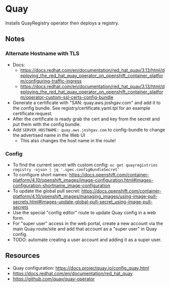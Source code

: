 # Quay

Installs QuayRegistry operator then deploys a registry.

## Notes

### Alternate Hostname with TLS

- Docs:
    - <https://docs.redhat.com/en/documentation/red_hat_quay/3.13/html/deploying_the_red_hat_quay_operator_on_openshift_container_platform/configuring-traffic-ingress>
    - <https://docs.redhat.com/en/documentation/red_hat_quay/3.13/html/deploying_the_red_hat_quay_operator_on_openshift_container_platform/operator-custom-ssl-certs-config-bundle>
- Generate a certificate with "SAN: quay.aws.joshgav.com" and add it to the config bundle. See registry/certificate.yaml.tpl for an example certificate request.
- After the certificate is ready grab the cert and key from the secret and put them with the config bundle.
- Add `SERVER_HOSTNAME: quay.aws.joshgav.com` to config-bundle to change the advertised name in the Web UI
    - This also changes the host name in the route!

### Config

- To find the current secret with custom config: `oc get quayregistries registry -ojson | jq '.spec.configBundleSecret'`
- To configure short names: https://docs.openshift.com/container-platform/4.10/openshift_images/image-configuration.html#images-configuration-shortname_image-configuration
- To update the global pull secret: https://docs.openshift.com/container-platform/4.10/openshift_images/managing_images/using-image-pull-secrets.html#images-update-global-pull-secret_using-image-pull-secrets
- Use the special "config editor" route to update Quay config in a web form.
- For "super user" access in the web portal, create a new account via the main Quay route/site and add that account as a "super user" in Quay config.
- TODO: automate creating a user account and adding it as a super user.

## Resources

- Quay configuration: <https://docs.projectquay.io/config_quay.html>
- https://docs.redhat.com/en/documentation/red_hat_quay
- https://github.com/quay/quay-operator
